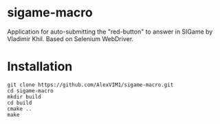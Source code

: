 # sigame-macro
Application for auto-submitting the "red-button" to answer in SIGame by Vladimir Khil. Based on Selenium WebDriver.

# Installation
    git clone https://github.com/AlexVIM1/sigame-macro.git  
    cd sigame-macro  
    mkdir build  
    cd build  
    cmake ..  
    make 
